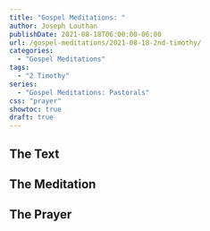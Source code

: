 ```yaml
---
title: "Gospel Meditations: "
author: Joseph Louthan
publishDate: 2021-08-18T06:00:00-06:00
url: /gospel-meditations/2021-08-18-2nd-timothy/
categories:
  - "Gospel Meditations"
tags:
  - "2 Timothy"
series:
  - "Gospel Meditations: Pastorals"
css: "prayer"
showtoc: true
draft: true
---
```


## The Text


## The Meditation


## The Prayer

<div style="font-variant: small-caps;">

</div>

```text

```
